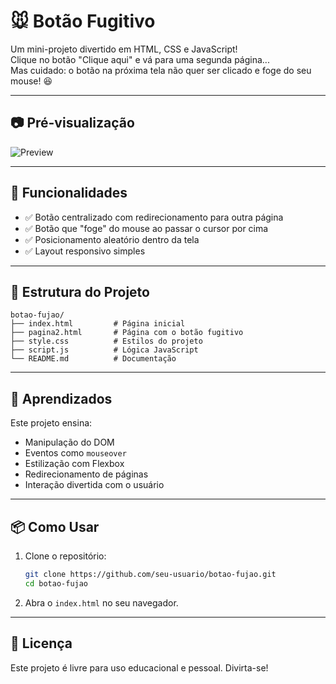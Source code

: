 # 🐭 Botão Fugitivo

Um mini-projeto divertido em HTML, CSS e JavaScript!  
Clique no botão "Clique aqui" e vá para uma segunda página...  
Mas cuidado: o botão na próxima tela não quer ser clicado e foge do seu mouse! 😆

---

## 📷 Pré-visualização

![Preview](preview.png)

---

## 🚀 Funcionalidades

- ✅ Botão centralizado com redirecionamento para outra página
- ✅ Botão que "foge" do mouse ao passar o cursor por cima
- ✅ Posicionamento aleatório dentro da tela
- ✅ Layout responsivo simples

---

## 📁 Estrutura do Projeto

```
botao-fujao/
├── index.html         # Página inicial
├── pagina2.html       # Página com o botão fugitivo
├── style.css          # Estilos do projeto
├── script.js          # Lógica JavaScript
└── README.md          # Documentação
```

---

## 🧠 Aprendizados

Este projeto ensina:

- Manipulação do DOM
- Eventos como `mouseover`
- Estilização com Flexbox
- Redirecionamento de páginas
- Interação divertida com o usuário

---

## 📦 Como Usar

1. Clone o repositório:
   ```bash
   git clone https://github.com/seu-usuario/botao-fujao.git
   cd botao-fujao
   ```

2. Abra o `index.html` no seu navegador.

---

## 📌 Licença

Este projeto é livre para uso educacional e pessoal. Divirta-se!
